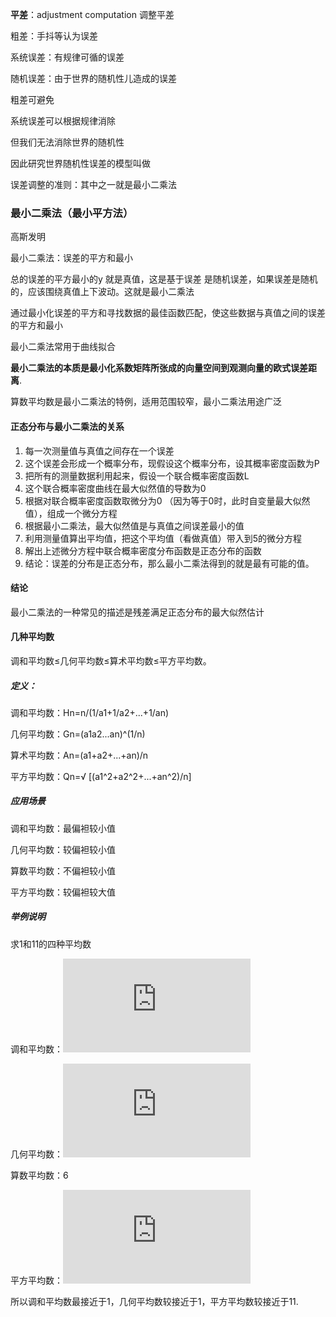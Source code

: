 **平差**：adjustment computation 调整平差



粗差：手抖等认为误差

系统误差：有规律可循的误差

随机误差：由于世界的随机性儿造成的误差

粗差可避免

系统误差可以根据规律消除

但我们无法消除世界的随机性

因此研究世界随机性误差的模型叫做

误差调整的准则：其中之一就是最小二乘法



### 最小二乘法（最小平方法）

高斯发明

最小二乘法：误差的平方和最小

总的误差的平方最小的y 就是真值，这是基于误差 是随机误差，如果误差是随机的，应该围绕真值上下波动。这就是最小二乘法

通过最小化误差的平方和寻找数据的最佳函数匹配，使这些数据与真值之间的误差的平方和最小

最小二乘法常用于曲线拟合



**最小二乘法的本质是最小化系数矩阵所张成的向量空间到观测向量的欧式误差距离**.



算数平均数是最小二乘法的特例，适用范围较窄，最小二乘法用途广泛



#### 正态分布与最小二乘法的关系

1. 每一次测量值与真值之间存在一个误差
2. 这个误差会形成一个概率分布，现假设这个概率分布，设其概率密度函数为P
3. 把所有的测量数据利用起来，假设一个联合概率密度函数L
4. 这个联合概率密度曲线在最大似然值的导数为0
5. 根据对联合概率密度函数取微分为0 （因为等于0时，此时自变量最大似然值），组成一个微分方程
6. 根据最小二乘法，最大似然值是与真值之间误差最小的值
7. 利用测量值算出平均值，把这个平均值（看做真值）带入到5的微分方程
8. 解出上述微分方程中联合概率密度分布函数是正态分布的函数
9. 结论：误差的分布是正态分布，那么最小二乘法得到的就是最有可能的值。

#### 结论

最小二乘法的一种常见的描述是残差满足正态分布的最大似然估计





#### 几种平均数

调和平均数≤几何平均数≤算术平均数≤平方平均数。

##### 定义：

调和平均数：Hn=n/(1/a1+1/a2+...+1/an)

几何平均数：Gn=(a1a2...an)^(1/n)

算术平均数：An=(a1+a2+...+an)/n

平方平均数：Qn=√ [(a1^2+a2^2+...+an^2)/n]

#####  应用场景

调和平均数：最偏袒较小值

几何平均数：较偏袒较小值

算数平均数：不偏袒较小值

平方平均数：较偏袒较大值

##### 举例说明

求1和11的四种平均数

调和平均数：![\frac{1}{\left (\frac{1}{1}+\frac{1}{11} \right )\times \frac{1}{2}}= \frac{11}{6}](https://private.codecogs.com/gif.latex?%5Cfrac%7B1%7D%7B%5Cleft%20%28%5Cfrac%7B1%7D%7B1%7D&plus;%5Cfrac%7B1%7D%7B11%7D%20%5Cright%20%29%5Ctimes%20%5Cfrac%7B1%7D%7B2%7D%7D%3D%20%5Cfrac%7B11%7D%7B6%7D)

几何平均数：![{\sqrt{11}}](https://private.codecogs.com/gif.latex?%7B%5Csqrt%7B11%7D%7D)

算数平均数：6

平方平均数：![\sqrt{61}](https://private.codecogs.com/gif.latex?%5Csqrt%7B61%7D)

所以调和平均数最接近于1，几何平均数较接近于1，平方平均数较接近于11.







